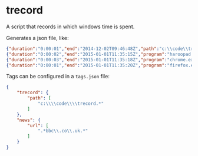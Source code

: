# trecord
A script that records in which windows time is spent.

Generates a json file, like:

```json
{"duration":"0:00:01","end":"2014-12-02T09:46:48Z","path":"c:\\code\\trecord","program":"sh.exe","start":"2014-12-02T09:46:47Z","tags":["trecord"],"window_title":"MINGW32:\/c\/code\/trecord"}
{"duration":"0:00:02","end":"2015-01-01T11:35:15Z","program":"haroopad.exe","start":"2015-01-01T11:35:13Z","tags":{},"window_title":"README.md"}
{"duration":"0:00:03","end":"2015-01-01T11:35:18Z","program":"chrome.exe","start":"2015-01-01T11:35:15Z","tags":{},"url":"https:\/\/github.com\/mrotaru\/trecord","window_title":"mrotaru\/trecord \u00B7 GitHub - Google Chrome"}
{"duration":"0:00:01","end":"2015-01-01T11:35:20Z","program":"firefox.exe","start":"2015-01-01T11:35:19Z","tags":{},"window_title":"mrotaru (Mihai Rotaru) - Vimperator"}
```

Tags can be configured in a `tags.json` file:

```json
{
    "trecord": {
        "path": [
            "c:\\\\code\\\\trecord.*"
        ]
    },
    "news": {
        "url": [
            ".*bbc\\.co\\.uk.*"
        ]
    }
}
```
